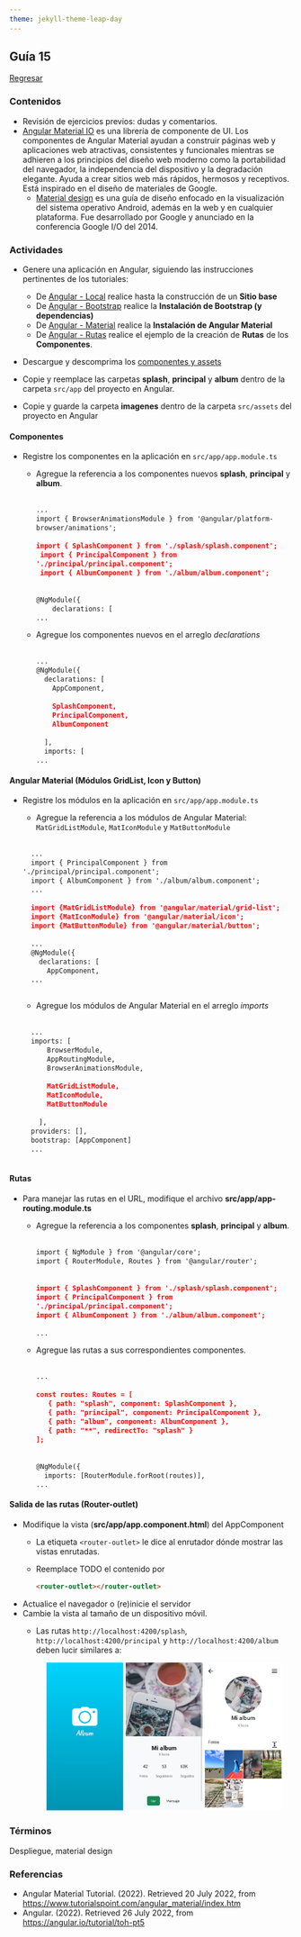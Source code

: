 ```yaml
---
theme: jekyll-theme-leap-day
---
```


## Guía 15

[Regresar](/DAWM-2022/)

### Contenidos

* Revisión de ejercicios previos: dudas y comentarios.
* [Angular Material IO](https://material.angular.io/) es una librería de componente de UI. Los componentes de Angular Material ayudan a construir páginas web y aplicaciones web atractivas, consistentes y funcionales mientras se adhieren a los principios del diseño web moderno como la portabilidad del navegador, la independencia del dispositivo y la degradación elegante. Ayuda a crear sitios web más rápidos, hermosos y receptivos. Está inspirado en el diseño de materiales de Google.
	- [Material design](https://material.io/design) es una guía de diseño enfocado en la visualización del sistema operativo Android, además en la web y en cualquier plataforma. Fue desarrollado por Google y anunciado en la conferencia Google I/O del 2014.


### Actividades

* Genere una aplicación en Angular, siguiendo las instrucciones pertinentes de los tutoriales:
  
  + De [Angular - Local](https://dawfiec.github.io/DAWM-2022/tutoriales/angular_local.html) realice hasta la construcción de un **Sitio base**
  + De [Angular - Bootstrap](https://dawfiec.github.io/DAWM-2022/tutoriales/angular_bootstrap.html) realice la **Instalación de Bootstrap (y dependencias)**
  + De [Angular - Material](https://dawfiec.github.io/DAWM-2022/tutoriales/angular_material.html) realice la **Instalación de Angular Material**
  + De [Angular - Rutas](https://dawfiec.github.io/DAWM-2022/tutoriales/angular_rutas.html) realice el ejemplo de la creación de **Rutas** de los **Componentes**.

* Descargue y descomprima los [componentes y assets](archivos/guia15_recursos.zip)
* Copie y reemplace las carpetas **splash**, **principal** y **album** dentro de la carpeta `src/app` del proyecto en Angular. 
* Copie y guarde la carpeta **imagenes** dentro de la carpeta `src/assets` del proyecto en Angular

#### Componentes

* Registre los componentes en la aplicación en `src/app/app.module.ts`
  + Agregue la referencia a los componentes nuevos **splash**, **principal** y **album**.

    <pre><code>
  	...
  	import { BrowserAnimationsModule } from '@angular/platform-browser/animations';
  	<b style="color: red">
  	import { SplashComponent } from './splash/splash.component';
	 import { PrincipalComponent } from './principal/principal.component';
	 import { AlbumComponent } from './album/album.component';
	</b>

	@NgModule({
  		declarations: [
  	...
    </code></pre>

  + Agregue los componentes nuevos en el arreglo *declarations*

    <pre><code>
  	...
  	@NgModule({
	  declarations: [
	    AppComponent,
	    <b style="color: red">
	    SplashComponent,
	    PrincipalComponent,
	    AlbumComponent
	    </b>
	  ],
	  imports: [
  	...
    </code></pre>

#### Angular Material (Módulos GridList, Icon y Button)

* Registre los módulos en la aplicación en `src/app/app.module.ts`

    + Agregue la referencia a los módulos de Angular Material: `MatGridListModule`, `MatIconModule` y `MatButtonModule`

	<pre><code>
	...
	import { PrincipalComponent } from './principal/principal.component';
	import { AlbumComponent } from './album/album.component';
	...
	<b style="color: red">
	import {MatGridListModule} from '@angular/material/grid-list';
	import {MatIconModule} from '@angular/material/icon';
	import {MatButtonModule} from '@angular/material/button';
	</b>
	...
	@NgModule({
	  declarations: [
	    AppComponent,
	...
	</code></pre>

	+ Agregue los módulos de Angular Material en el arreglo *imports*

    <pre><code>
  	...
  	imports: [
	    BrowserModule,
	    AppRoutingModule,
	    BrowserAnimationsModule,
	    <b style="color: red">
	    MatGridListModule,
	    MatIconModule,  
	    MatButtonModule
	    </b>
	  ],
	providers: [],
	bootstrap: [AppComponent]
  	...
    </code></pre>

#### Rutas

* Para manejar las rutas en el URL, modifique el archivo **src/app/app-routing.module.ts**
  + Agregue la referencia a los componentes **splash**, **principal** y **album**.
  
    <pre><code>
  	import { NgModule } from '@angular/core';
  	import { RouterModule, Routes } from '@angular/router';

  	<b style="color: red">
  	import { SplashComponent } from './splash/splash.component';
  	import { PrincipalComponent } from './principal/principal.component';
  	import { AlbumComponent } from './album/album.component';
  	</b>
  	...
  	</code></pre>

  + Agregue las rutas a sus correspondientes componentes.
  
  	<pre><code>
  	...
  	<b style="color: red">
  	const routes: Routes = [
       { path: "splash", component: SplashComponent },
       { path: "principal", component: PrincipalComponent },
   	   { path: "album", component: AlbumComponent },
   	   { path: "**", redirectTo: "splash" }
    ];
  	</b>
    
  	@NgModule({
  	  imports: [RouterModule.forRoot(routes)],
  	...  
  	</code></pre>

#### Salida de las rutas (Router-outlet)

* Modifique la vista (**src/app/app.component.html**) del AppComponent
  + La etiqueta `<router-outlet>` le dice al enrutador dónde mostrar las vistas enrutadas.
  + Reemplace TODO el contenido por
    
    ```html
    <router-outlet></router-outlet>
    ```
* Actualice el navegador o (re)inicie el servidor
* Cambie la vista al tamaño de un dispositivo móvil. 
  + Las rutas `http://localhost:4200/splash`, `http://localhost:4200/principal` y `http://localhost:4200/album` deben lucir similares a:

	<p align="center">
	  <img width="30%" src="imagenes/angular_material_splash.png">
	  <img width="30%" src="imagenes/angular_material_principal.png">
	  <img width="30%" src="imagenes/angular_material_album.png">
	</p>


### Términos

Despliegue, material design

### Referencias

* Angular Material Tutorial. (2022). Retrieved 20 July 2022, from https://www.tutorialspoint.com/angular_material/index.htm
* Angular. (2022). Retrieved 26 July 2022, from https://angular.io/tutorial/toh-pt5